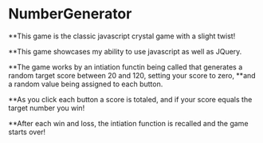 # NumberGenerator

**This game is the classic javascript crystal game with a slight twist! 

**This game showcases my ability to use javascript as well as JQuery. 

**The game works by an intiation functin being called that generates a random target score between 20 and 120, setting your score to zero, **and a random value being assigned to each button. 


**As you click each button a score is totaled, and if your score equals the target number you win! 


**After each win and loss, the intiation function is recalled and the game starts over! 
